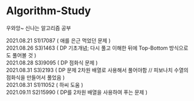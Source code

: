 # Algorithm-Study
우와앙~ 신나는 알고리즘 공부

2021.08.21 S1)17087 ( 애를 은근 먹었던 문제 )
<br>2021.08.26 S3)1463 ( DP 기초개념; 다시 풀고 이해한 뒤에 Top-Bottom 방식으로도 풀어볼 것 )
<br>2021.08.28 S3)9095 ( DP 점화식 문제 )
<br>2021.08.31 S3)2193 ( DP 문제 2차원 배열로 사용해서 풀어야함 // 피보나치 수열의 점화식을 만들어서 풀었음 )
<br>2021.08.31 S1)11052 ( 하씨 도움 )
<br>2021.09.11 S2)15990 ( DP를 2차원 배열을 사용하여 푸는 문제 )
